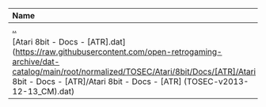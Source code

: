 |Name|Size|
|:---|---:|
|[..](../index.html)|DIR|
|[Atari 8bit - Docs - [ATR].dat](https://raw.githubusercontent.com/open-retrogaming-archive/dat-catalog/main/root/normalized/TOSEC/Atari/8bit/Docs/[ATR]/Atari 8bit - Docs - [ATR]/Atari 8bit - Docs - [ATR] (TOSEC-v2013-12-13_CM).dat)|10146|
